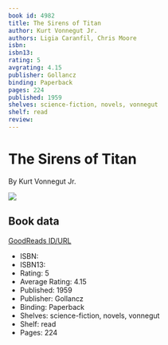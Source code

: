 ```yaml
---
book id: 4982
title: The Sirens of Titan
author: Kurt Vonnegut Jr.
authors: Ligia Caranfil, Chris Moore
isbn: 
isbn13: 
rating: 5
avgrating: 4.15
publisher: Gollancz
binding: Paperback
pages: 224
published: 1959
shelves: science-fiction, novels, vonnegut
shelf: read
review: 
---
```


# The Sirens of Titan

By Kurt Vonnegut Jr.

![](https://i.gr-assets.com/images/S/compressed.photo.goodreads.com/books/1419363185l/4982.jpg)

## Book data

[GoodReads ID/URL](https://www.goodreads.com/book/show/4982)

- ISBN: 
- ISBN13: 
- Rating: 5
- Average Rating: 4.15
- Published: 1959
- Publisher: Gollancz
- Binding: Paperback
- Shelves: science-fiction, novels, vonnegut
- Shelf: read
- Pages: 224

